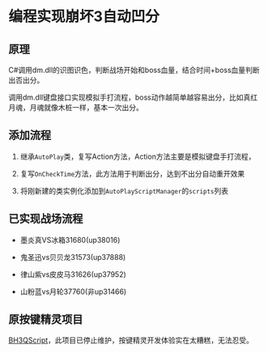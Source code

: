 # 编程实现崩坏3自动凹分

## 原理

C#调用dm.dll的识图识色，判断战场开始和boss血量，结合时间+boss血量判断出否出分。

调用dm.dll键盘接口实现模拟手打流程，boss动作越简单越容易出分，比如真红月魂，月魂就像木桩一样，基本一次出分。

## 添加流程

1. 继承`AutoPlay`类，复写Action方法，Action方法主要是模拟键盘手打流程，

2. 复写`OnCheckTime`方法，此方法用于判断出分，达到不出分自动重开效果

3. 将刚新建的类实例化添加到`AutoPlayScriptManager`的`scripts`列表


## 已实现战场流程

* 墨炎真VS冰箱31680(up38016)

* 鬼圣迅vs贝贝龙31573(up37888)

* 律山紫vs皮皮马31626(up37952)

* 山粉蓝vs月轮37760(非up31466)


## 原按键精灵项目

[BH3QScript](https://github.com/linyuchen/Bh3QScript)，此项目已停止维护，按键精灵开发体验实在太糟糕，无法忍受。
